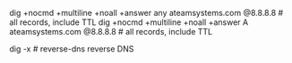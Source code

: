 dig +nocmd +multiline +noall +answer any ateamsystems.com @8.8.8.8 # all records, include TTL
dig +nocmd +multiline +noall +answer A   ateamsystems.com @8.8.8.8 # all records, include TTL

dig -x # reverse-dns reverse DNS

